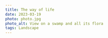 ```yaml
---
title: The way of life
date: 2023-03-19
photo: photo.jpg
photo_alt: View on a swamp and all its flora
tags: Landscape
---
```

